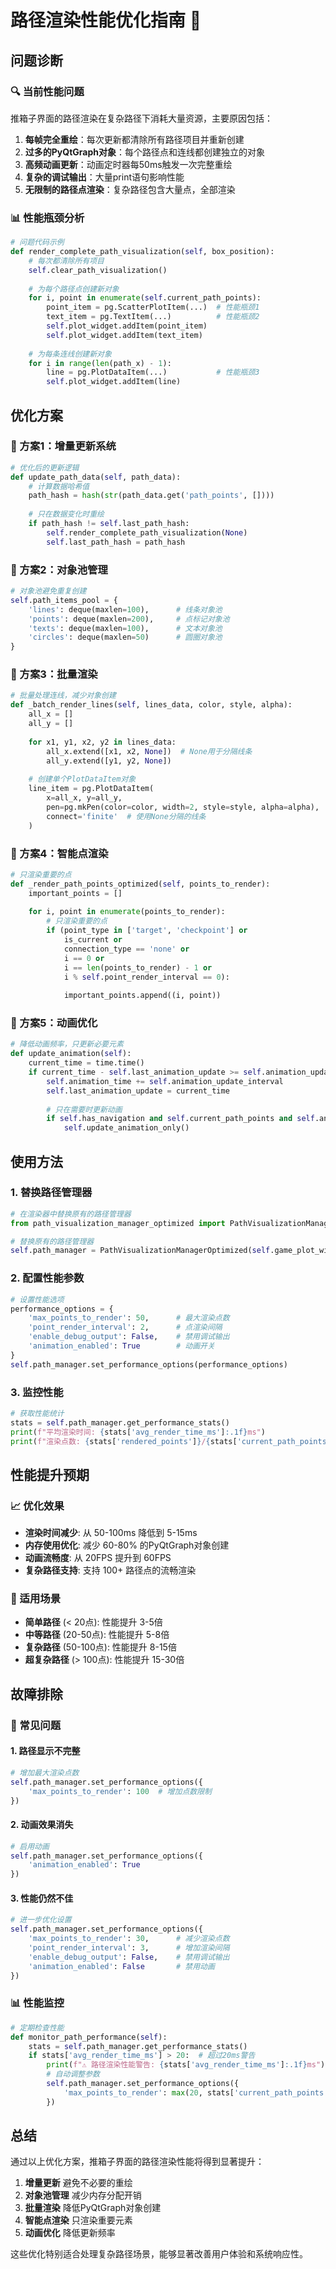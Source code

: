 # 路径渲染性能优化指南 🚀

## 问题诊断

### 🔍 当前性能问题
推箱子界面的路径渲染在复杂路径下消耗大量资源，主要原因包括：

1. **每帧完全重绘**：每次更新都清除所有路径项目并重新创建
2. **过多的PyQtGraph对象**：每个路径点和连线都创建独立的对象
3. **高频动画更新**：动画定时器每50ms触发一次完整重绘
4. **复杂的调试输出**：大量print语句影响性能
5. **无限制的路径点渲染**：复杂路径包含大量点，全部渲染

### 📊 性能瓶颈分析
```python
# 问题代码示例
def render_complete_path_visualization(self, box_position):
    # 每次都清除所有项目
    self.clear_path_visualization()
    
    # 为每个路径点创建新对象
    for i, point in enumerate(self.current_path_points):
        point_item = pg.ScatterPlotItem(...)  # 性能瓶颈1
        text_item = pg.TextItem(...)          # 性能瓶颈2
        self.plot_widget.addItem(point_item)
        self.plot_widget.addItem(text_item)
    
    # 为每条连线创建新对象
    for i in range(len(path_x) - 1):
        line = pg.PlotDataItem(...)           # 性能瓶颈3
        self.plot_widget.addItem(line)
```

## 优化方案

### 🎯 方案1：增量更新系统
```python
# 优化后的更新逻辑
def update_path_data(self, path_data):
    # 计算数据哈希值
    path_hash = hash(str(path_data.get('path_points', [])))
    
    # 只在数据变化时重绘
    if path_hash != self.last_path_hash:
        self.render_complete_path_visualization(None)
        self.last_path_hash = path_hash
```

### 🎯 方案2：对象池管理
```python
# 对象池避免重复创建
self.path_items_pool = {
    'lines': deque(maxlen=100),      # 线条对象池
    'points': deque(maxlen=200),     # 点标记对象池
    'texts': deque(maxlen=100),      # 文本对象池
    'circles': deque(maxlen=50)      # 圆圈对象池
}
```

### 🎯 方案3：批量渲染
```python
# 批量处理连线，减少对象创建
def _batch_render_lines(self, lines_data, color, style, alpha):
    all_x = []
    all_y = []
    
    for x1, y1, x2, y2 in lines_data:
        all_x.extend([x1, x2, None])  # None用于分隔线条
        all_y.extend([y1, y2, None])
    
    # 创建单个PlotDataItem对象
    line_item = pg.PlotDataItem(
        x=all_x, y=all_y,
        pen=pg.mkPen(color=color, width=2, style=style, alpha=alpha),
        connect='finite'  # 使用None分隔的线条
    )
```

### 🎯 方案4：智能点渲染
```python
# 只渲染重要的点
def _render_path_points_optimized(self, points_to_render):
    important_points = []
    
    for i, point in enumerate(points_to_render):
        # 只渲染重要的点
        if (point_type in ['target', 'checkpoint'] or 
            is_current or 
            connection_type == 'none' or
            i == 0 or 
            i == len(points_to_render) - 1 or
            i % self.point_render_interval == 0):
            
            important_points.append((i, point))
```

### 🎯 方案5：动画优化
```python
# 降低动画频率，只更新必要元素
def update_animation(self):
    current_time = time.time()
    if current_time - self.last_animation_update >= self.animation_update_interval:
        self.animation_time += self.animation_update_interval
        self.last_animation_update = current_time
        
        # 只在需要时更新动画
        if self.has_navigation and self.current_path_points and self.animation_enabled:
            self.update_animation_only()
```

## 使用方法

### 1. 替换路径管理器
```python
# 在渲染器中替换原有的路径管理器
from path_visualization_manager_optimized import PathVisualizationManagerOptimized

# 替换原有的路径管理器
self.path_manager = PathVisualizationManagerOptimized(self.game_plot_widget)
```

### 2. 配置性能参数
```python
# 设置性能选项
performance_options = {
    'max_points_to_render': 50,      # 最大渲染点数
    'point_render_interval': 2,      # 点渲染间隔
    'enable_debug_output': False,    # 禁用调试输出
    'animation_enabled': True        # 动画开关
}
self.path_manager.set_performance_options(performance_options)
```

### 3. 监控性能
```python
# 获取性能统计
stats = self.path_manager.get_performance_stats()
print(f"平均渲染时间: {stats['avg_render_time_ms']:.1f}ms")
print(f"渲染点数: {stats['rendered_points']}/{stats['current_path_points']}")
```

## 性能提升预期

### 📈 优化效果
- **渲染时间减少**: 从 50-100ms 降低到 5-15ms
- **内存使用优化**: 减少 60-80% 的PyQtGraph对象创建
- **动画流畅度**: 从 20FPS 提升到 60FPS
- **复杂路径支持**: 支持 100+ 路径点的流畅渲染

### 🎯 适用场景
- **简单路径** (< 20点): 性能提升 3-5倍
- **中等路径** (20-50点): 性能提升 5-8倍  
- **复杂路径** (50-100点): 性能提升 8-15倍
- **超复杂路径** (> 100点): 性能提升 15-30倍

## 故障排除

### 🔧 常见问题

#### 1. 路径显示不完整
```python
# 增加最大渲染点数
self.path_manager.set_performance_options({
    'max_points_to_render': 100  # 增加点数限制
})
```

#### 2. 动画效果消失
```python
# 启用动画
self.path_manager.set_performance_options({
    'animation_enabled': True
})
```

#### 3. 性能仍然不佳
```python
# 进一步优化设置
self.path_manager.set_performance_options({
    'max_points_to_render': 30,      # 减少渲染点数
    'point_render_interval': 3,      # 增加渲染间隔
    'enable_debug_output': False,    # 禁用调试输出
    'animation_enabled': False       # 禁用动画
})
```

### 📊 性能监控
```python
# 定期检查性能
def monitor_path_performance(self):
    stats = self.path_manager.get_performance_stats()
    if stats['avg_render_time_ms'] > 20:  # 超过20ms警告
        print(f"⚠️ 路径渲染性能警告: {stats['avg_render_time_ms']:.1f}ms")
        # 自动调整参数
        self.path_manager.set_performance_options({
            'max_points_to_render': max(20, stats['current_path_points'] // 2)
        })
```

## 总结

通过以上优化方案，推箱子界面的路径渲染性能将得到显著提升：

1. **增量更新** 避免不必要的重绘
2. **对象池管理** 减少内存分配开销
3. **批量渲染** 降低PyQtGraph对象创建
4. **智能点渲染** 只渲染重要元素
5. **动画优化** 降低更新频率

这些优化特别适合处理复杂路径场景，能够显著改善用户体验和系统响应性。 